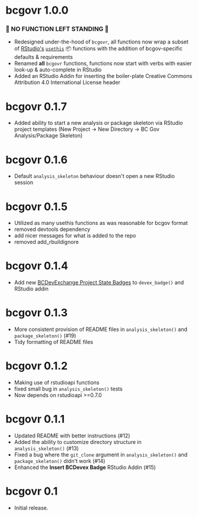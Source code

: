 # bcgovr 1.0.0 
### 🎉 NO FUNCTION LEFT STANDING 🎉
* Redesigned under-the-hood of `bcgovr`, all functions now wrap a subset of [RStudio's](https://www.rstudio.com/) [`usethis`](https://cran.r-project.org/web/packages/usethis/index.html) 📦 functions with the addition of bcgov-specific defaults & requirements
* Renamed **all** `bcgovr` functions, functions now start with verbs with easier look-up & auto-complete in RStudio
* Added an RStudio Addin for inserting the boiler-plate Creative Commons Attribution 4.0 International License header

# bcgovr 0.1.7
* Added ability to start a new analysis or package skeleton via RStudio project templates 
  (New Project -> New Directory -> BC Gov Analysis/Package Skeleton)

# bcgovr 0.1.6
* Default `analysis_skeleton` behaviour doesn't open a new RStudio session

# bcgovr 0.1.5
* Utilized as many usethis functions as was reasonable for bcgov format
* removed devtools dependency
* add nicer messages for what is added to the repo
* removed add_rbuildignore

# bcgovr 0.1.4
* Add new [BCDevExchange Project State Badges](https://github.com/BCDevExchange/assets/blob/master/README.md) to `devex_badge()` and RStudio addin

# bcgovr 0.1.3
* More consistent provision of README files in `analysis_skeleton()` and `package_skeleton()` (#19)
* Tidy formatting of README files

# bcgovr 0.1.2
* Making use of rstudioapi functions
* fixed small bug in `analysis_skeleton()` tests
* Now depends on rstudioapi >=0.7.0

# bcgovr 0.1.1

* Updated README with better instructions (#12)
* Added the ability to customize directory structure in `analysis_skeleton()` (#13)
* Fixed a bug where the `git_clone` argument in `analysis_skeleton()` and `package_skeleton()` didn't work (#14)
* Enhanced the **Insert BCDevex Badge** RStudio Addin (#15)

# bcgovr 0.1

* Initial release.




